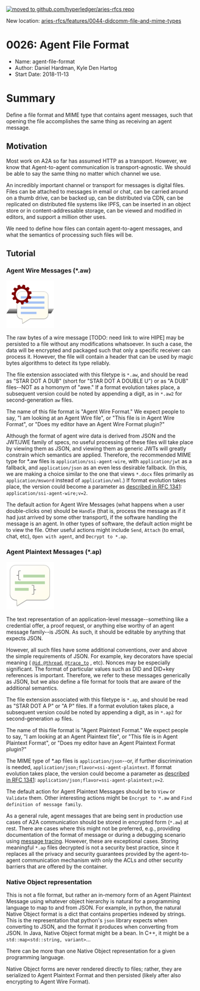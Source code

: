 [![moved to github.com/hyperledger/aries-rfcs repo](https://i.ibb.co/tBnfz6N/Screen-Shot-2019-05-21-at-2-07-33-PM.png)](https://github.com/hyperledger/aries-rfcs/blob/master/features/0044-didcomm-file-and-mime-types/README.md)

New location: [aries-rfcs/features/0044-didcomm-file-and-mime-types](https://github.com/hyperledger/aries-rfcs/blob/master/features/0044-didcomm-file-and-mime-types/README.md)

# 0026: Agent File Format
- Name: agent-file-format
- Author: Daniel Hardman, Kyle Den Hartog
- Start Date: 2018-11-13


# Summary
[summary]: #summary

Define a file format and MIME type that contains agent messages, such
that opening the file accomplishes the same thing as receiving an
agent message.

## Motivation
[motivation]: #motivation

Most work on A2A so far has assumed HTTP as a transport. However, we know
that Agent-to-agent communication is transport-agnostic. We should be able to
say the same thing no matter which channel we use.

An incredibly important channel or transport for messages is digital files. Files
can be attached to messages in email or chat, can be carried around on a thumb
drive, can be backed up, can be distributed via CDN, can be replicated on
distributed file systems like IPFS, can be inserted in an object store or
in content-addressable storage, can be viewed and modified in editors, and
support a million other uses.

We need to define how files can contain agent-to-agent messages, and what the
semantics of processing such files will be.

## Tutorial
[tutorial]: #tutorial

### Agent Wire Messages (*.aw)

[![aw icon](aw-small.png)](aw-big.png)

The raw bytes of a wire message [TODO: need link to wire HIPE] may be persisted to a file
without any modifications whatsoever. In such a case, the data will be encrypted
and packaged such that only a specific receiver can process it. However, the file will
contain a header that can be used by magic bytes algorithms to detect its type reliably.

The file extension associated with this filetype is `*.aw`, and should be read as
"STAR DOT A DUB" (short for "STAR DOT A DOUBLE U") or as "A DUB" files--NOT as a
homonym of "awe." If a format evolution takes place, a subsequent version could be
noted by appending a digit, as in `*.aw2` for second-generation `aw` files.

The name of this file format is "Agent Wire Format." We expect people to say,
"I am looking at an Agent Wire file", or "This file is in Agent Wire Format", or
"Does my editor have an Agent Wire Format plugin?"

Although the format of agent wire data is derived from JSON and the JWT/JWE family
of specs, no useful processing of these files will take place by viewing them as
JSON, and viewing them as generic JWTs will greatly constrain which semantics are
applied. Therefore, the recommended MIME type for *.aw files is
`application/ssi-agent-wire`, with `application/jwt` as a fallback, and
`application/json` as an even less desirable fallback. (In this, we are making
a choice similar to the one that views `*.docx` files primarily as 
`application/msword` instead of `application/xml`.) If format evolution takes
place, the version could become a parameter as [described in RFC 1341](https://www.w3.org/Protocols/rfc1341/4_Content-Type.html):
`application/ssi-agent-wire;v=2`.

The default action for Agent Wire Messages (what happens when a user double-clicks one)
should be `Handle` (that is, process the message as if it had just arrived by some other transport),
if the software handling the message is an agent. In other types of software,
the default action might be to view the file. Other useful actions might include
`Send`, `Attach` (to email, chat, etc), `Open with agent`, and `Decrypt to *.ap`.

### Agent Plaintext Messages (*.ap)

[![ap icon](ap-small.png)](ap-big.png)

The text representation of an application-level message--something like a credential
offer, a proof request, or anything else worthy of an agent message family--is JSON. As such,
it should be editable by anything that expects JSON.

However, all such files have some additional conventions, over and above the simple
requirements of JSON. For example, key decorators have special meaning (
[`@id`, `@thread`](https://github.com/hyperledger/indy-hipe/blob/613ed302bec4dcc62ed6fab1f3a38ce59a96ca3e/text/message-threading/README.md),
[`@trace_to`](https://github.com/hyperledger/indy-hipe/blob/996adb82e61ab63b37a56254b92f57100ff8c8d9/text/message-tracing/README.md)
, etc). Nonces may be especially significant. The format of particular values
such as DID and DID+key references is important. Therefore, we refer to these messages
generically as JSON, but we also define a file
format for tools that are aware of the additional semantics.

The file extension associated with this filetype is `*.ap`, and should be read as
"STAR DOT A P" or "A P" files. If a format evolution takes place, a subsequent version could be
noted by appending a digit, as in `*.ap2` for second-generation `ap` files.

The name of this file format is "Agent Plaintext Format." We expect people to say,
"I am looking at an Agent Plaintext file", or "This file is in Agent Plaintext Format", or
"Does my editor have an Agent Plaintext Format plugin?"

The MIME type of *.ap files is `application/json`--or, if further discrimination is needed,
`application/json;flavor=ssi-agent-plaintext`. If format evolution takes place, the version could
become a parameter as [described in RFC 1341](https://www.w3.org/Protocols/rfc1341/4_Content-Type.html):
`application/json;flavor=ssi-agent-plaintext;v=2`.

The default action for Agent Plaintext Messages should be to
`View` or `Validate` them. Other interesting actions might be `Encrypt to *.aw`
and `Find definition of message family`.

As a general rule, agent messages that are being sent in production use cases of A2A communication should be stored 
in encrypted form (`*.aw`) at rest. There are cases where this might not be preferred, e.g., providing documentation of the 
format of message or during a debugging scenario using
[message tracing]((https://github.com/hyperledger/indy-hipe/blob/996adb82e61ab63b37a56254b92f57100ff8c8d9/text/message-tracing/README.md)).
However, these are exceptional cases. Storing meaningful `*.ap` files
decrypted is not a security best practice, since it replaces all the privacy and
security guarantees provided by the agent-to-agent communication mechanism with only
the ACLs and other security barriers that are offered by the container.

### Native Object representation

This is not a file format, but rather an in-memory form of an Agent Plaintext Message
using whatever object hierarchy is natural for a programming language to map to and from
JSON. For example, in python, the natural Native Object format is a dict that contains properties
indexed by strings. This is the representation that python's `json` library expects when
converting to JSON, and the format it produces when converting from JSON. In Java, Native
Object format might be a bean. In C++, it might be a `std::map<std::string, variant>`...

There can be more than one Native Object representation for a given programming language.

Native Object forms are never rendered directly to files; rather, they are serialized to Agent Plaintext Format
and then persisted (likely after also encrypting to Agent Wire Format).